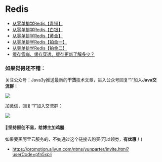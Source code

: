 # Redis #

- [从零单排学Redis【青铜】](https://segmentfault.com/a/1190000016837791)
- [从零单排学Redis【白银】](https://segmentfault.com/a/1190000016951866)
- [从零单排学Redis【黄金】](https://segmentfault.com/a/1190000016964511)
- [从零单排学Redis【铂金一】](https://segmentfault.com/a/1190000017170690)
- [从零单排学Redis【铂金二】](https://segmentfault.com/a/1190000017250990)
- [缓存雪崩、缓存穿透、缓存更新了解多少？](https://segmentfault.com/a/1190000017882763)


### 如果觉得还不错： ###

关注公众号：Java3y推送最新的**干货**技术文章，进入公众号回复“1”加入**Java交流群**！

![](https://user-gold-cdn.xitu.io/2018/2/28/161dc06a373e4f4d?w=258&h=258&f=jpeg&s=27005)


加微信，回复“1”加入交流群：


![](https://user-gold-cdn.xitu.io/2019/7/13/16be9f6350187ae2?w=564&h=786&f=png&s=156728)



#### :sparkling_heart:坚持原创不易，给博主加鸡腿 ####


如果要买阿里云服务的，不妨通过这个链接去购买(可以领劵，**有优惠**！)

- https://promotion.aliyun.com/ntms/yunparter/invite.html?userCode=pfn5xpli

